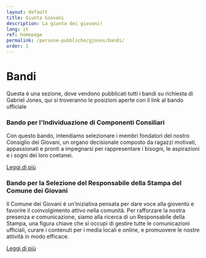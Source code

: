 ```yaml
---
layout: default
title: Giunta Giovani
description: La giunta dei giovani!
lang: it
ref: homepage
permalink: /persone-pubbliche/gjones/bandi/
order: 1
---
```

<div class="container">  <h1>Bandi</h1>
  <p>Questa è una sezione, dove vendono pubblicati tutti i bandi su richiesta di Gabriel Jones, qui si troveranno le posizioni aperte con il link al bando ufficiale </p>


<div class="row">
  <div class="col-12 col-lg-6">
    <!--start card-->
    <div class="card-wrapper card-space">
      <div class="card card-bg">
        <div class="card-body">
          <h3 class="card-title h5 ">Bando per l'Individuazione di Componenti Consiliari</h3>
          <p class="card-text font-serif">Con questo bando, intendiamo selezionare i membri fondatori del nostro Consiglio dei Giovani, un organo decisionale composto da ragazzi motivati, appassionati e pronti a impegnarsi per rappresentare i bisogni, le aspirazioni e i sogni dei loro coetanei.</p>
          <a class="read-more" href="https://comune.gjdev.it/bandi/bando-componenti-consiliari-giovani/-">
            <span class="text">Leggi di più</span>
          </a>
        </div>
      </div>
    </div>
    <!--end card-->
  </div>
</div>

 <div class="row">
  <div class="col-12 col-lg-6">
    <!--start card-->
    <div class="card-wrapper card-space">
      <div class="card card-bg">
        <div class="card-body">
          <h3 class="card-title h5 ">Bando per la Selezione del Responsabile della Stampa del Comune dei Giovani</h3>
          <p class="card-text font-serif">Il Comune dei Giovani è un’iniziativa pensata per dare voce alla gioventù e favorire il coinvolgimento attivo nella comunità. Per rafforzare la nostra presenza e comunicazione, siamo alla ricerca di un Responsabile della Stampa, una figura chiave che si occupi di gestire tutte le comunicazioni ufficiali, curare i contenuti per i media locali e online, e promuovere le nostre attività in modo efficace.</p>
          <a class="read-more" href="https://comune.gjdev.it/bandi/Bando-per-la-Selezione-del-Responsabile-della-Stampa-del-Comune-dei-Giovani/">
            <span class="text">Leggi di più</span>
          </a>
        </div>
      </div>
    </div>
    <!--end card-->
  </div>
</div>
 
</div>
